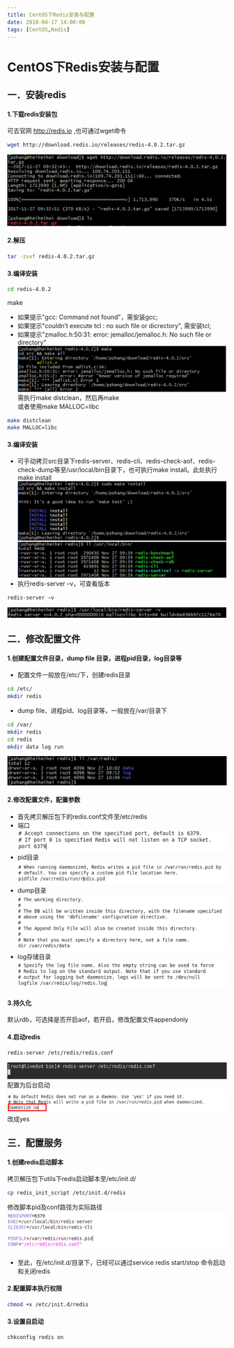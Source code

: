 ```yaml
---
title: CentOS下Redis安装与配置
date: 2018-04-17 14:00:00
tags: [CentOS,Redis]
---
```


# CentOS下Redis安装与配置

## 一．安装redis
#### 1.下载redis安装包
可去官网 http://redis.io ,也可通过wget命令
```bash
wget http://download.redis.io/releases/redis-4.0.2.tar.gz
```
![下载](000001-centos-redis-install/000.png)
#### 2.解压
```bash
tar -zvxf redis-4.0.2.tar.gz
```
#### 3.编译安装
```bash
cd redis-4.0.2
```
make<br/>

* 如果提示"gcc: Command not found"，需安装gcc;<br/>
* 如果提示"couldn’t execute tcl : no such file or dicrectory", 需安装tcl;<br/>
* 如果提示"zmalloc.h:50:31: error: jemalloc/jemalloc.h: No such file or directory"
![make](000001-centos-redis-install/001.png)<br/>
  需执行make distclean，然后再make<br/>
  或者使用make MALLOC=libc
```bash
make distclean
make MALLOC=libc
```
#### 3.编译安装
* 可手动拷贝src目录下redis-server、redis-cli、redis-check-aof、redis-check-dump等至/usr/local/bin目录下，也可执行make install。此处执行make install<br/>
![make install](000001-centos-redis-install/002.png)<br/>
![usr local bin file](000001-centos-redis-install/003.png)<br/>
* 执行redis-server –v，可查看版本
```bash
redis-server –v
```
![redis version](000001-centos-redis-install/004.png)<br/>
## 二．修改配置文件
#### 1.创建配置文件目录，dump file 目录，进程pid目录，log目录等
* 配置文件一般放在/etc/下，创建redis目录
```bash
cd /etc/
mkdir redis
```
* dump file、进程pid、log目录等，一般放在/var/目录下
```bash
cd /var/
mkdir redis
cd redis
mkdir data log run
```
![dump file、进程pid、log目录](000001-centos-redis-install/005.png)<br/>

#### 2.修改配置文件，配置参数
* 首先拷贝解压包下的redis.conf文件至/etc/redis
* 端口<br/>
![端口](000001-centos-redis-install/006.png)
* pid目录<br/>
![pid](000001-centos-redis-install/007.png)
* dump目录<br/>
![dump](000001-centos-redis-install/008.png)
* log存储目录<br/>
![log](000001-centos-redis-install/009.png)
#### 3.持久化
默认rdb，可选择是否开启aof，若开启，修改配置文件appendonly
#### 4.启动redis
```bash
redis-server /etc/redis/redis.conf
```
![启动](000001-centos-redis-install/010.png)<br/>
配置为后台启动<br/>
![daemonize](000001-centos-redis-install/011.png)<br/>
改成yes
## 三．配置服务

#### 1.创建redis启动脚本
拷贝解压包下utils下redis启动脚本至/etc/init.d/
```bash
cp redis_init_script /etc/init.d/redis
```
修改脚本pid及conf路径为实际路径<br/>
![config server script](000001-centos-redis-install/012.png)
* 至此，在/etc/init.d/目录下，已经可以通过service redis start/stop 命令启动和关闭redis
#### 2.配置脚本执行权限
```bash
chmod +x /etc/init.d/redis
```
#### 3.设置自启动
```bash
chkconfig redis on
```